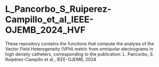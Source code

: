 # L_Pancorbo_S_Ruiperez-Campillo_et_al_IEEE-OJEMB_2024_HVF
These repository contains the functions that compute the analysis of the Vector Field Heterogeneity (VFH) metric from omnipolar electrograms in high density catheters, corresponding to the publication: L. Pancorbo, S. Ruipérez-Campillo et al., IEEE-OJEMB, 2024
